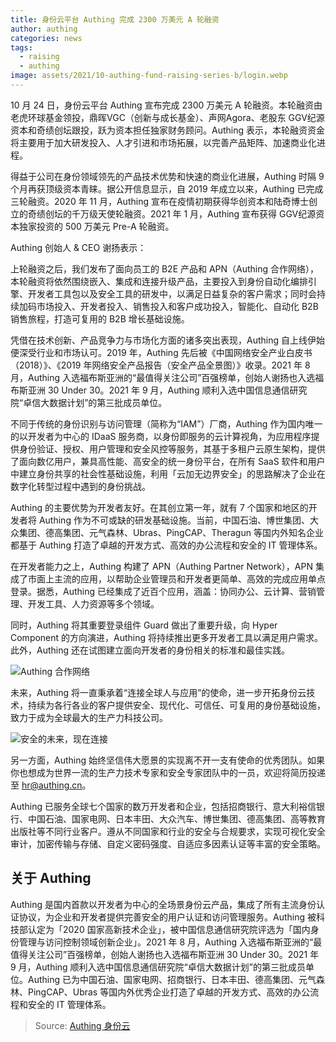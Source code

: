```yaml
---
title: 身份云平台 Authing 完成 2300 万美元 A 轮融资
author: authing
categories: news
tags:
  - raising
  - authing
image: assets/2021/10-authing-fund-raising-series-b/login.webp
---
```


10 月 24 日，身份云平台 Authing 宣布完成 2300 万美元 A 轮融资。本轮融资由老虎环球基金领投，鼎晖VGC（创新与成长基金）、声网Agora、老股东 GGV纪源资本和奇绩创坛跟投，跃为资本担任独家财务顾问。Authing 表示，本轮融资资金将主要用于加大研发投入、人才引进和市场拓展，以完善产品矩阵、加速商业化进程。

得益于公司在身份领域领先的产品技术优势和快速的商业化进展，Authing 时隔 9 个月再获顶级资本青睐。据公开信息显示，自 2019 年成立以来，Authing 已完成三轮融资。2020 年 11 月，Authing 宣布在疫情初期获得华创资本和陆奇博士创立的奇绩创坛的千万级天使轮融资。2021 年 1 月，Authing 宣布获得 GGV纪源资本独家投资的 500 万美元 Pre-A 轮融资。

Authing 创始人 & CEO 谢扬表示：

上轮融资之后，我们发布了面向员工的 B2E 产品和 APN（Authing 合作网络），本轮融资将依然围绕嵌入、集成和连接升级产品，主要投入到身份自动化编排引擎、开发者工具包以及安全工具的研发中，以满足日益复杂的客户需求；同时会持续加码市场投入、开发者投入、销售投入和客户成功投入，智能化、自动化 B2B 销售旅程，打造可复用的 B2B 增长基础设施。

凭借在技术创新、产品竞争力与市场化方面的诸多突出表现，Authing 自上线伊始便深受行业和市场认可。2019 年，Authing 先后被《中国网络安全产业白皮书（2018）》、《2019 年网络安全产品报告（安全产品全景图）》收录。2021 年 8 月，Authing 入选福布斯亚洲的“最值得关注公司”百强榜单，创始人谢扬也入选福布斯亚洲 30 Under 30。2021 年 9 月，Authing 顺利入选中国信息通信研究院“卓信大数据计划”的第三批成员单位。

不同于传统的身份识别与访问管理（简称为“IAM”）厂商，Authing 作为国内唯一的以开发者为中心的 IDaaS 服务商，以身份即服务的云计算视角，为应用程序提供身份验证、授权、用户管理和安全风控等服务，其基于多租户云原生架构，提供了面向数亿用户，兼具高性能、高安全的统一身份平台，在所有 SaaS 软件和用户中建立身份共享的社会性基础设施，利用「云加无边界安全」的思路解决了企业在数字化转型过程中遇到的身份挑战。

Authing 的主要优势为开发者友好。在其创立第一年，就有 7 个国家和地区的开发者将 Authing 作为不可或缺的研发基础设施。当前，中国石油、博世集团、大众集团、德高集团、元气森林、Ubras、PingCAP、Theragun 等国内外知名企业都基于 Authing 打造了卓越的开发方式、高效的办公流程和安全的 IT 管理体系。

在开发者能力之上，Authing 构建了 APN（Authing Partner Network），APN 集成了市面上主流的应用，以帮助企业管理员和开发者更简单、高效的完成应用单点登录。据悉，Authing 已经集成了近百个应用，涵盖：协同办公、云计算、营销管理、开发工具、人力资源等多个领域。

同时，Authing 将其重要登录组件 Guard 做出了重要升级，向 Hyper Component 的方向演进，Authing 将持续推出更多开发者工具以满足用户需求。此外，Authing 还在试图建立面向开发者的身份相关的标准和最佳实践。

![Authing 合作网络](/assets/2021/10-authing-fund-raising-series-b/map.webp)

未来，Authing 将一直秉承着“连接全球人与应用”的使命，进一步开拓身份云技术，持续为各行各业的客户提供安全、现代化、可信任、可复用的身份基础设施，致力于成为全球最大的生产力科技公司。

![安全的未来，现在连接](/assets/2021/10-authing-fund-raising-series-b/market.webp)

另一方面，Authing 始终坚信伟大愿景的实现离不开一支有使命的优秀团队。如果你也想成为世界一流的生产力技术专家和安全专家团队中的一员，欢迎将简历投递至 hr@authing.cn。

Authing 已服务全球七个国家的数万开发者和企业，包括招商银行、意大利裕信银行、中国石油、国家电网、日本丰田、大众汽车、博世集团、德高集团、高等教育出版社等不同行业客户。遵从不同国家和行业的安全与合规要求，实现可视化安全审计，加密传输与存储、自定义密码强度、自适应多因素认证等丰富的安全策略。

## 关于 Authing

Authing 是国内首款以开发者为中心的全场景身份云产品，集成了所有主流身份认证协议，为企业和开发者提供完善安全的用户认证和访问管理服务。Authing 被科技部认定为「2020 国家高新技术企业」，被中国信息通信研究院评选为「国内身份管理与访问控制领域创新企业」。2021 年 8 月，Authing 入选福布斯亚洲的“最值得关注公司”百强榜单，创始人谢扬也入选福布斯亚洲 30 Under 30。2021 年 9 月，Authing 顺利入选中国信息通信研究院“卓信大数据计划”的第三批成员单位。Authing 已为中国石油、国家电网、招商银行、日本丰田、德高集团、元气森林、PingCAP、Ubras 等国内外优秀企业打造了卓越的开发方式、高效的办公流程和安全的 IT 管理体系。

> Source: [Authing 身份云](https://mp.weixin.qq.com/s/ywxXUqxHh6c3eY1zlNvx3g)
